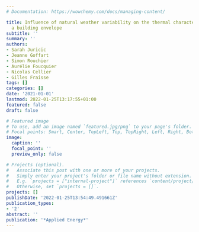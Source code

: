 ```yaml
---
# Documentation: https://wowchemy.com/docs/managing-content/

title: Influence of natural weather variability on the thermal characterisation of
  a building envelope
subtitle: ''
summary: ''
authors:
- Sarah Juricic
- Jeanne Goffart
- Simon Rouchier
- Aurélie Foucquier
- Nicolas Cellier
- Gilles Fraisse
tags: []
categories: []
date: '2021-01-01'
lastmod: 2022-01-25T13:17:55+01:00
featured: false
draft: false

# Featured image
# To use, add an image named `featured.jpg/png` to your page's folder.
# Focal points: Smart, Center, TopLeft, Top, TopRight, Left, Right, BottomLeft, Bottom, BottomRight.
image:
  caption: ''
  focal_point: ''
  preview_only: false

# Projects (optional).
#   Associate this post with one or more of your projects.
#   Simply enter your project's folder or file name without extension.
#   E.g. `projects = ["internal-project"]` references `content/project/deep-learning/index.md`.
#   Otherwise, set `projects = []`.
projects: []
publishDate: '2022-01-25T13:54:49.491661Z'
publication_types:
- '2'
abstract: ''
publication: '*Applied Energy*'
---
```

